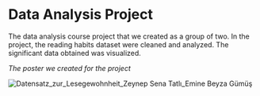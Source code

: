 # Data Analysis Project
The data analysis course project that we created as a group of two. In the project, the reading habits dataset were cleaned and analyzed. The significant data obtained was visualized.
</br>

*The poster we created for the project*
</br>

![Datensatz_zur_Lesegewohnheit_Zeynep Sena Tatlı_Emine Beyza Gümüş](https://user-images.githubusercontent.com/78371121/223111001-7f663b19-19da-4abf-b84b-9eaa91146452.jpg)
